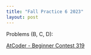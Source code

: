 ```yaml
---
title: "Fall Practice 6 2023"
layout: post
---
```


Problems (B, C, D):

[AtCoder - Beginner Contest 319](https://atcoder.jp/contests/abc319/tasks)

